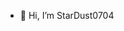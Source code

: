 - 👋 Hi, I’m StarDust0704


<!---
StarDust0704/StarDust0704 is a ✨ special ✨ repository because its `README.md` (this file) appears on your GitHub profile.
You can click the Preview link to take a look at your changes.
--->
